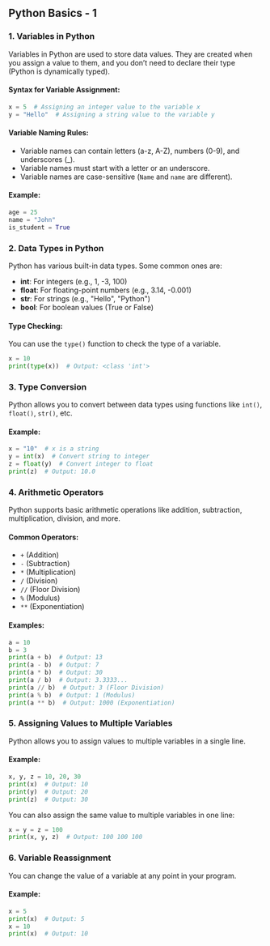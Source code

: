 ## **Python Basics - 1**

### **1. Variables in Python**
Variables in Python are used to store data values. They are created when you assign a value to them, and you don’t need to declare their type (Python is dynamically typed).

#### **Syntax for Variable Assignment:**
```python
x = 5  # Assigning an integer value to the variable x
y = "Hello"  # Assigning a string value to the variable y
```

#### **Variable Naming Rules:**
- Variable names can contain letters (a-z, A-Z), numbers (0-9), and underscores (_).
- Variable names must start with a letter or an underscore.
- Variable names are case-sensitive (`Name` and `name` are different).

#### **Example:**
```python
age = 25
name = "John"
is_student = True
```

### **2. Data Types in Python**
Python has various built-in data types. Some common ones are:
- **int**: For integers (e.g., 1, -3, 100)
- **float**: For floating-point numbers (e.g., 3.14, -0.001)
- **str**: For strings (e.g., "Hello", "Python")
- **bool**: For boolean values (True or False)

#### **Type Checking:**
You can use the `type()` function to check the type of a variable.
```python
x = 10
print(type(x))  # Output: <class 'int'>
```

### **3. Type Conversion**
Python allows you to convert between data types using functions like `int()`, `float()`, `str()`, etc.

#### **Example:**
```python
x = "10"  # x is a string
y = int(x)  # Convert string to integer
z = float(y)  # Convert integer to float
print(z)  # Output: 10.0
```

### **4. Arithmetic Operators**
Python supports basic arithmetic operations like addition, subtraction, multiplication, division, and more.

#### **Common Operators:**
- `+` (Addition)
- `-` (Subtraction)
- `*` (Multiplication)
- `/` (Division)
- `//` (Floor Division)
- `%` (Modulus)
- `**` (Exponentiation)

#### **Examples:**
```python
a = 10
b = 3
print(a + b)  # Output: 13
print(a - b)  # Output: 7
print(a * b)  # Output: 30
print(a / b)  # Output: 3.3333...
print(a // b)  # Output: 3 (Floor Division)
print(a % b)  # Output: 1 (Modulus)
print(a ** b)  # Output: 1000 (Exponentiation)
```

### **5. Assigning Values to Multiple Variables**
Python allows you to assign values to multiple variables in a single line.

#### **Example:**
```python
x, y, z = 10, 20, 30
print(x)  # Output: 10
print(y)  # Output: 20
print(z)  # Output: 30
```

You can also assign the same value to multiple variables in one line:
```python
x = y = z = 100
print(x, y, z)  # Output: 100 100 100
```

### **6. Variable Reassignment**
You can change the value of a variable at any point in your program.

#### **Example:**
```python
x = 5
print(x)  # Output: 5
x = 10
print(x)  # Output: 10
```

